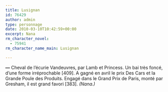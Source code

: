 ```yaml
---
title: Lusignan
id: 76429
author: admin
type: personnage
date: 2010-03-10T10:42:59+00:00
excerpt: Nana
rm_character_novel:
  - 75941
rm_character_name_main: Lusignan

---
```

**—** Cheval de l&rsquo;écurie Vandeuvres, par Lamb et Princess. Un bai très foncé, d&rsquo;une forme irréprochable [409]. A gagné en avril le prix Des Cars et la Grande Poule des Produits. Engagé dans le Grand Prix de Paris, monté par Gresham, il est grand favori [383]. _(Nana.)_